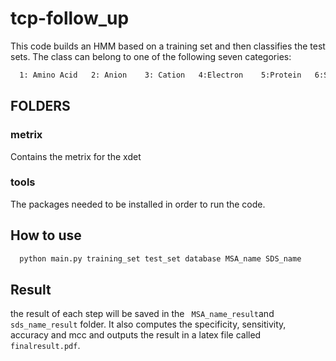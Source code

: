 # tcp-follow_up
This code builds an HMM based on a training set and then classifies the test sets. The class can belong to one of the following seven categories:
```bash
  1: Amino Acid   2: Anion    3: Cation   4:Electron    5:Protein   6:Sugar   7:Other
```
## FOLDERS

### metrix

Contains the metrix for the xdet

### tools
The packages needed to be installed in order to run the code.

## How to use

```bash
  python main.py training_set test_set database MSA_name SDS_name
```

## Result
the result of each step will be saved in the ```  MSA_name_result ```and ``` sds_name_result ``` folder.
It also computes the specificity, sensitivity, accuracy and mcc and outputs the result in a latex file called ```finalresult.pdf```.
  
